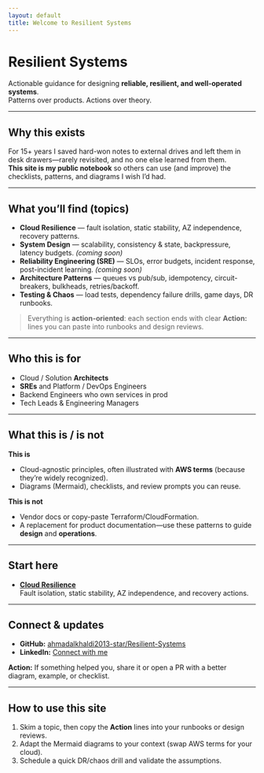 ```yaml
---
layout: default
title: Welcome to Resilient Systems
---
```


# Resilient Systems

Actionable guidance for designing **reliable, resilient, and well-operated systems**.  
Patterns over products. Actions over theory.

---

## Why this exists

For 15+ years I saved hard-won notes to external drives and left them in desk drawers—rarely revisited, and no one else learned from them.  
**This site is my public notebook** so others can use (and improve) the checklists, patterns, and diagrams I wish I’d had.

---

## What you’ll find (topics)

- **Cloud Resilience** — fault isolation, static stability, AZ independence, recovery patterns.
- **System Design** — scalability, consistency & state, backpressure, latency budgets. *(coming soon)*
- **Reliability Engineering (SRE)** — SLOs, error budgets, incident response, post-incident learning. *(coming soon)*
- **Architecture Patterns** — queues vs pub/sub, idempotency, circuit-breakers, bulkheads, retries/backoff.
- **Testing & Chaos** — load tests, dependency failure drills, game days, DR runbooks.

> Everything is **action-oriented**: each section ends with clear **Action:** lines you can paste into runbooks and design reviews.

---

## Who this is for

- Cloud / Solution **Architects**
- **SREs** and Platform / DevOps Engineers
- Backend Engineers who own services in prod
- Tech Leads & Engineering Managers

---

## What this is / is not

**This is**
- Cloud-agnostic principles, often illustrated with **AWS terms** (because they’re widely recognized).
- Diagrams (Mermaid), checklists, and review prompts you can reuse.

**This is not**
- Vendor docs or copy-paste Terraform/CloudFormation.
- A replacement for product documentation—use these patterns to guide **design** and **operations**.

---

## Start here

- **[Cloud Resilience](https://ahmadalkhaldi2013-star.github.io/Resilient-Systems/Cloud-Resilience/)**  
  Fault isolation, static stability, AZ independence, and recovery actions.

---

## Connect & updates

- **GitHub:** [ahmadalkhaldi2013-star/Resilient-Systems](https://github.com/ahmadalkhaldi2013-star/Resilient-Systems)  
- **LinkedIn:** [Connect with me](https://www.linkedin.com/in/alkhaldiahmad/)

**Action:** If something helped you, share it or open a PR with a better diagram, example, or checklist.

---

## How to use this site

1. Skim a topic, then copy the **Action** lines into your runbooks or design reviews.  
2. Adapt the Mermaid diagrams to your context (swap AWS terms for your cloud).  
3. Schedule a quick DR/chaos drill and validate the assumptions.
